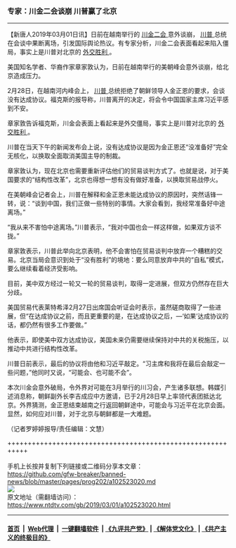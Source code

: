 ### 专家：川金二会谈崩 川普赢了北京
------------------------

<div class="post_content">
 <p>
  【新唐人2019年03月01日讯】日前在越南举行的
  <a href="https://www.ntdtv.com/gb/400557.htm">
   川金二会
  </a>
  意外谈崩，
  <a href="https://www.ntdtv.com/gb/川普.htm">
   川普
  </a>
  总统在会谈中果断离场，引发国际舆论热议。有专家分析，川金二会表面看起来陷入僵局，事实上是川普对北京的
  <a href="https://www.ntdtv.com/gb/外交胜利.htm">
   外交胜利
  </a>
  。
 </p>
 <p>
  美国知名学者、华裔作家章家敦认为，日前在越南举行的美朝峰会意外谈崩，给北京造成压力。
 </p>
 <p>
  2月28日，在越南河内峰会上，
  <a href="https://www.ntdtv.com/gb/川普.htm">
   川普
  </a>
  总统拒绝了朝鲜领导人金正恩的要求，会谈没有达成协议。福克斯的报导称，川普离开的决定，将会令中国国家主席习近平感到不安。
 </p>
 <p>
  章家敦告诉福克斯，川金会表面上看起来是外交僵局，事实上是川普对北京的
  <a href="https://www.ntdtv.com/gb/外交胜利.htm">
   外交胜利
  </a>
  。
 </p>
 <p>
  川普在当天下午的新闻发布会上说，没有达成协议是因为金正恩还“没准备好”完全无核化，以换取全面取消美国主导的制裁。
 </p>
 <p>
  章家敦认为，现在北京也需要重新评估他们的贸易谈判方式了。也就是说，对于美国要求的“结构性改革”，北京也得想一想有没有做好准备，以换取贸易战停火。
 </p>
 <p>
  在美朝峰会记者会上，川普在解释和金正恩未能达成协议的原因时，突然话锋一转，说：“谈到中国，我们正做一些特别的事情。大家会看到，我经常准备好中途离场。”
 </p>
 <p>
  “我从来不害怕中途离场。”川普表示，“我对中国也会一样这样做，如果双方谈不拢。”
 </p>
 <p>
  章家敦表示，川普此举向北京表明，他不会害怕在贸易谈判中放弃一个糟糕的交易。北京当局会意识到处于“没有胜利”的境地：要么同意放弃中共的“自私”模式，要么继续看着经济受影响。
 </p>
 <p>
  目前，美中双方经过一轮又一轮的贸易谈判，取得一定进展，但双方仍然存在巨大分歧。
 </p>
 <p>
  美国贸易代表莱特希泽2月27日出席国会听证会时表示，虽然磋商取得了一些进展，但“在达成协议之前，而且更重要的是，在达成协议之后，—‘如果’达成协议的话，都仍然有很多工作要做。”
 </p>
 <p>
  他表示，即使美中双方达成协议，美国未来仍需要继续保持对中共的关税施压，以推动中共进行结构性改革。
 </p>
 <p>
  川普日前表示，最后的协议将由他和习近平敲定。“习主席和我将在最后会敲定一些问题，”他同时又说，“可能会、也可能不会”。
 </p>
 <p>
  本次川金会意外破局，令外界对可能在3月举行的川习会，产生诸多联想。韩媒引述消息称，朝鲜副外长李吉成应中方邀请，已于2月28日早上率领代表团抵达北京。外界猜测，金正恩结束越南之行返回朝鲜途中，可能会与习近平在北京会面。显然，如何应对川普，对于北京与朝鲜都是一大难题。
 </p>
 <p>
  （记者罗婷婷报导/责任编辑：文慧）
 </p>
 <div class="single_ad">
 </div>
</div>

+++++++++++++++++++++++++++++++++++++++++++++++++++++++++++<br/><br/>
手机上长按并复制下列链接或二维码分享本文章：<br/>
https://github.com/gfw-breaker/banned-news/blob/master/pages/prog202/a102523020.md <br/>
<a href='https://github.com/gfw-breaker/banned-news/blob/master/pages/prog202/a102523020.md'><img src='https://github.com/gfw-breaker/banned-news/blob/master/pages/prog202/a102523020.md.png'/></a> <br/>
原文地址（需翻墙访问）：https://www.ntdtv.com/gb/2019/03/01/a102523020.html


------------------------
#### [首页](https://github.com/gfw-breaker/banned-news/blob/master/README.md) &nbsp;|&nbsp; [Web代理](https://github.com/labour-camp/helloworld) &nbsp;|&nbsp; [一键翻墙软件](https://github.com/gfw-breaker/nogfw/blob/master/README.md) &nbsp;| [《九评共产党》](https://github.com/gfw-breaker/9ping.md/blob/master/README.md#九评之一评共产党是什么) | [《解体党文化》](https://github.com/gfw-breaker/jtdwh.md/blob/master/README.md) | [《共产主义的终极目的》](https://github.com/gfw-breaker/gczydzjmd.md/blob/master/README.md)

